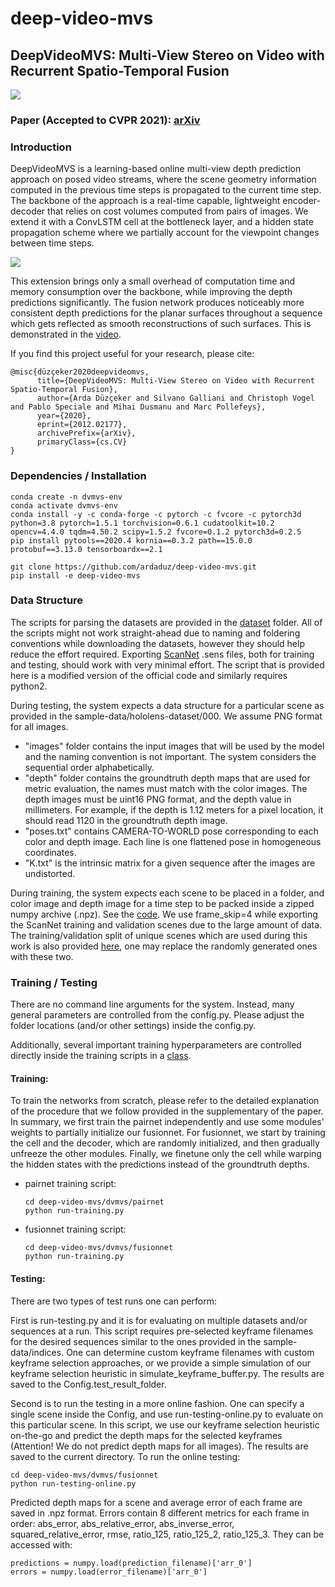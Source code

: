 # deep-video-mvs
## DeepVideoMVS: Multi-View Stereo on Video with Recurrent Spatio-Temporal Fusion
![](miscellaneous/teaser.png)

### Paper (Accepted to CVPR 2021): [arXiv](https://arxiv.org/abs/2012.02177)

### Introduction
DeepVideoMVS is a learning-based online multi-view depth prediction approach on 
posed video streams, where the scene geometry information computed in the previous 
time steps is propagated to the current time step. The backbone of the approach is a 
real-time capable, lightweight encoder-decoder that relies on cost volumes computed 
from pairs of images.  We extend it with a ConvLSTM cell at the bottleneck layer, 
and a hidden state propagation scheme where we partially account for the viewpoint 
changes between time steps.

![](miscellaneous/architecture.png)

This extension brings only a small overhead of computation time and memory consumption over the
backbone, while improving the depth predictions significantly. The fusion network produces noticeably 
more consistent depth predictions for the planar surfaces throughout a sequence which gets reflected 
as smooth reconstructions of such surfaces. This is demonstrated in the
[video](miscellaneous/deep-video-mvs-supplementary-video.mp4).

If you find this project useful for your research, please cite:
```
@misc{düzçeker2020deepvideomvs,
      title={DeepVideoMVS: Multi-View Stereo on Video with Recurrent Spatio-Temporal Fusion}, 
      author={Arda Düzçeker and Silvano Galliani and Christoph Vogel and Pablo Speciale and Mihai Dusmanu and Marc Pollefeys},
      year={2020},
      eprint={2012.02177},
      archivePrefix={arXiv},
      primaryClass={cs.CV}
}
```

### Dependencies / Installation
```
conda create -n dvmvs-env
conda activate dvmvs-env
conda install -y -c conda-forge -c pytorch -c fvcore -c pytorch3d python=3.8 pytorch=1.5.1 torchvision=0.6.1 cudatoolkit=10.2 opencv=4.4.0 tqdm=4.50.2 scipy=1.5.2 fvcore=0.1.2 pytorch3d=0.2.5
pip install pytools==2020.4 kornia==0.3.2 path==15.0.0 protobuf==3.13.0 tensorboardx==2.1

git clone https://github.com/ardaduz/deep-video-mvs.git
pip install -e deep-video-mvs
```

### Data Structure
The scripts for parsing the datasets are provided in the [dataset](https://github.com/ardaduz/deep-video-mvs/tree/master/dataset) folder.
All of the scripts might not work straight-ahead due to naming and foldering conventions while
downloading the datasets, however they should help reduce the effort required. Exporting [ScanNet](http://www.scan-net.org/) .sens 
files, both for training and testing, should work with very minimal effort. The script that is provided here is
a modified version of the official code and similarly requires python2.

During testing, the system expects a data structure for a particular scene as provided in the 
sample-data/hololens-dataset/000. We assume PNG format for all images.
* "images" folder contains the input images that will be used by the model 
and the naming convention is not important. The system considers the sequential order
alphabetically.
* "depth" folder contains the groundtruth depth maps that are used for metric evaluation,
the names must match with the color images. The depth images must be uint16 PNG format, 
and the depth value in millimeters. 
For example, if the depth is 1.12 meters for a pixel location,
it should read 1120 in the groundtruth depth image.
* "poses.txt" contains CAMERA-TO-WORLD pose corresponding to each color and depth image. 
Each line is one flattened pose in homogeneous coordinates.
* "K.txt" is the intrinsic matrix for a given sequence after the images are undistorted.

During training, the system expects each scene to be placed in a folder, and color image and depth image for a time step 
to be packed inside a zipped numpy archive (.npz). See the [code](https://github.com/ardaduz/deep-video-mvs/blob/master/dataset/scannet-export/scannet-export.py#L151).
We use frame_skip=4 while exporting the ScanNet training and validation scenes due to the large amount of data.
The training/validation split of unique scenes which are used during this work is also provided 
[here](https://github.com/ardaduz/deep-video-mvs/blob/master/dataset/scannet-export),
one may replace the randomly generated ones with these two.

### Training / Testing
There are no command line arguments for the system.
Instead, many general parameters are controlled from the config.py.
Please adjust the folder locations (and/or other settings) inside the config.py.

Additionally, several important training hyperparameters are controlled directly
inside the training scripts in a [class](https://github.com/ardaduz/deep-video-mvs/blob/master/dvmvs/fusionnet/run-training.py#L18).

#### Training:
To train the networks from scratch, please refer to the detailed explanation
of the procedure that we follow provided in the supplementary of the paper.
In summary, we first train the pairnet independently and use some modules' weights
to partially initialize our fusionnet. For fusionnet, we start by training the cell 
and the decoder, which are randomly initialized, and then gradually unfreeze the 
other modules. Finally, we finetune only the cell while warping the hidden states with
the predictions instead of the groundtruth depths.
* pairnet training script:
    ```
    cd deep-video-mvs/dvmvs/pairnet
    python run-training.py
    ```
* fusionnet training script:
    ```
    cd deep-video-mvs/dvmvs/fusionnet
    python run-training.py
    ```
    
#### Testing:
There are two types of test runs one can perform:
 
First is run-testing.py and it is for evaluating on multiple datasets and/or sequences 
at a run. This script requires pre-selected keyframe filenames for the desired sequences
similar to the ones provided in the sample-data/indices.
One can determine custom keyframe filenames with custom keyframe selection approaches,
or we provide a simple simulation of our keyframe selection heuristic in
simulate_keyframe_buffer.py. The results are saved to the Config.test_result_folder.

Second is to run the testing in a more online fashion. One can specify a single scene
inside the Config, and use run-testing-online.py to evaluate on this particular scene. 
In this script, we use our keyframe selection heuristic on-the-go and predict the depth maps 
for the selected keyframes (Attention! We do not predict depth maps for all images). 
The results are saved to the current directory.
To run the online testing:
```
cd deep-video-mvs/dvmvs/fusionnet
python run-testing-online.py
``` 

Predicted depth maps for a scene and
average error of each frame are saved in .npz format. 
Errors contain 8 different metrics for each frame in order:
abs_error, abs_relative_error, abs_inverse_error, squared_relative_error, 
rmse, ratio_125, ratio_125_2, ratio_125_3. They can be accessed with:
```
predictions = numpy.load(prediction_filename)['arr_0']
errors = numpy.load(error_filename)['arr_0']
```
